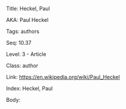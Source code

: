 Title: Heckel, Paul 

AKA: Paul Heckel 

Tags: authors 

Seq: 10.37 

Level: 3 - Article

Class: author 

Link: https://en.wikipedia.org/wiki/Paul_Heckel  

Index: Heckel, Paul 

Body:  

